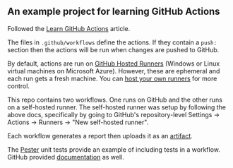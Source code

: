 An example project for learning GitHub Actions
----------------------------------------------

Followed the [Learn GitHub Actions][learn-github-actions] article.

The files in `.github/workflows` define the actions. If they contain a `push:`
section then the actions will be run when changes are pushed to GitHub.

By default, actions are run on [GitHub Hosted Runners][github-hosted-runners]
(Windows or Linux virtual machines on Microsoft Azure). However, these are
ephemeral and each run gets a fresh machine. You can [host your own
runners][host-your-own-runners] for more control.

This repo contains two workflows. One runs on GitHub and the other runs on a
self-hosted runner. The self-hosted runner was setup by following the above
docs, specifically by going to GitHub's repository-level Settings -> Actions ->
Runners -> "New self-hosted runner".

Each workflow generates a report then uploads it as an [artifact][artifacts].

The [Pester][pester] unit tests provide an example of including tests in a
workflow. GitHub provided [documentation][pester-github] as well.

[learn-github-actions]: https://docs.github.com/en/actions/learn-github-actions
[github-hosted-runners]: https://docs.github.com/en/actions/using-github-hosted-runners/about-github-hosted-runners
[host-your-own-runners]: https://docs.github.com/en/actions/hosting-your-own-runners
[artifacts]: https://github.com/actions/upload-artifact
[pester]: https://pester.dev/docs/quick-start
[pester-github]: https://docs.github.com/en/actions/automating-builds-and-tests/building-and-testing-powershell
